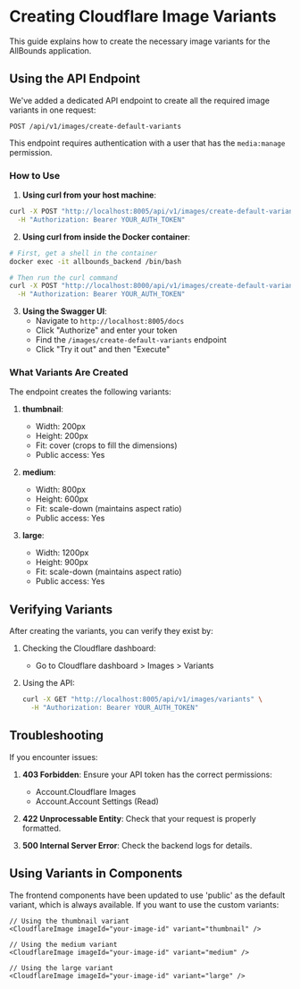 # Creating Cloudflare Image Variants

This guide explains how to create the necessary image variants for the AllBounds application.

## Using the API Endpoint

We've added a dedicated API endpoint to create all the required image variants in one request:

```
POST /api/v1/images/create-default-variants
```

This endpoint requires authentication with a user that has the `media:manage` permission.

### How to Use

1. **Using curl from your host machine**:

```bash
curl -X POST "http://localhost:8005/api/v1/images/create-default-variants" \
  -H "Authorization: Bearer YOUR_AUTH_TOKEN"
```

2. **Using curl from inside the Docker container**:

```bash
# First, get a shell in the container
docker exec -it allbounds_backend /bin/bash

# Then run the curl command
curl -X POST "http://localhost:8000/api/v1/images/create-default-variants" \
  -H "Authorization: Bearer YOUR_AUTH_TOKEN"
```

3. **Using the Swagger UI**:
   - Navigate to `http://localhost:8005/docs`
   - Click "Authorize" and enter your token
   - Find the `/images/create-default-variants` endpoint
   - Click "Try it out" and then "Execute"

### What Variants Are Created

The endpoint creates the following variants:

1. **thumbnail**:
   - Width: 200px
   - Height: 200px
   - Fit: cover (crops to fill the dimensions)
   - Public access: Yes

2. **medium**:
   - Width: 800px
   - Height: 600px
   - Fit: scale-down (maintains aspect ratio)
   - Public access: Yes

3. **large**:
   - Width: 1200px
   - Height: 900px
   - Fit: scale-down (maintains aspect ratio)
   - Public access: Yes

## Verifying Variants

After creating the variants, you can verify they exist by:

1. Checking the Cloudflare dashboard:
   - Go to Cloudflare dashboard > Images > Variants

2. Using the API:
   ```bash
   curl -X GET "http://localhost:8005/api/v1/images/variants" \
     -H "Authorization: Bearer YOUR_AUTH_TOKEN"
   ```

## Troubleshooting

If you encounter issues:

1. **403 Forbidden**: Ensure your API token has the correct permissions:
   - Account.Cloudflare Images
   - Account.Account Settings (Read)

2. **422 Unprocessable Entity**: Check that your request is properly formatted.

3. **500 Internal Server Error**: Check the backend logs for details.

## Using Variants in Components

The frontend components have been updated to use 'public' as the default variant, which is always available. If you want to use the custom variants:

```tsx
// Using the thumbnail variant
<CloudflareImage imageId="your-image-id" variant="thumbnail" />

// Using the medium variant
<CloudflareImage imageId="your-image-id" variant="medium" />

// Using the large variant
<CloudflareImage imageId="your-image-id" variant="large" />
```
